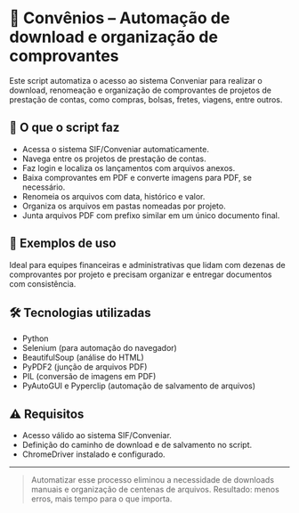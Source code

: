 # 📁 Convênios – Automação de download e organização de comprovantes

Este script automatiza o acesso ao sistema Conveniar para realizar o download, renomeação e organização de comprovantes de projetos de prestação de contas, como compras, bolsas, fretes, viagens, entre outros.

## 🚀 O que o script faz

- Acessa o sistema SIF/Conveniar automaticamente.
- Navega entre os projetos de prestação de contas.
- Faz login e localiza os lançamentos com arquivos anexos.
- Baixa comprovantes em PDF e converte imagens para PDF, se necessário.
- Renomeia os arquivos com data, histórico e valor.
- Organiza os arquivos em pastas nomeadas por projeto.
- Junta arquivos PDF com prefixo similar em um único documento final.

## 📌 Exemplos de uso

Ideal para equipes financeiras e administrativas que lidam com dezenas de comprovantes por projeto e precisam organizar e entregar documentos com consistência.

## 🛠️ Tecnologias utilizadas

- Python
- Selenium (para automação do navegador)
- BeautifulSoup (análise do HTML)
- PyPDF2 (junção de arquivos PDF)
- PIL (conversão de imagens em PDF)
- PyAutoGUI e Pyperclip (automação de salvamento de arquivos)

## ⚠️ Requisitos

- Acesso válido ao sistema SIF/Conveniar.
- Definição do caminho de download e de salvamento no script.
- ChromeDriver instalado e configurado.

---

> Automatizar esse processo eliminou a necessidade de downloads manuais e organização de centenas de arquivos. Resultado: menos erros, mais tempo para o que importa.
